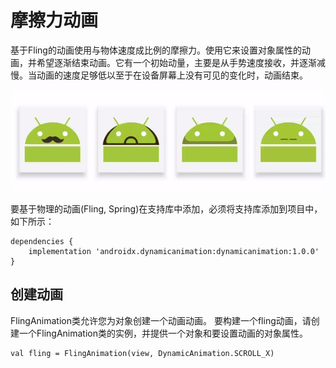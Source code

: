 # 摩擦力动画

基于Fling的动画使用与物体速度成比例的摩擦力。使用它来设置对象属性的动画，并希望逐渐结束动画。它有一个初始动量，主要是从手势速度接收，并逐渐减慢。当动画的速度足够低以至于在设备屏幕上没有可见的变化时，动画结束。

![](images/fling-animation.gif)

要基于物理的动画(Fling, Spring)在支持库中添加，必须将支持库添加到项目中，如下所示：

```
dependencies {
    implementation 'androidx.dynamicanimation:dynamicanimation:1.0.0'
}
```

## 创建动画

FlingAnimation类允许您为对象创建一个动画动画。
要构建一个fling动画，请创建一个FlingAnimation类的实例，并提供一个对象和要设置动画的对象属性。

```
val fling = FlingAnimation(view, DynamicAnimation.SCROLL_X)
```

